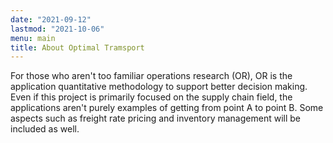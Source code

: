 ```yaml
---
date: "2021-09-12"
lastmod: "2021-10-06"
menu: main
title: About Optimal Tramsport
---
```


For those who aren't too familiar operations research (OR), OR is the application
quantitative methodology to support better decision making. Even if this project 
is primarily focused on the supply chain field, the applications aren't purely 
examples of getting from point A to point B. Some aspects such as freight 
rate pricing and inventory management will be included as well. 